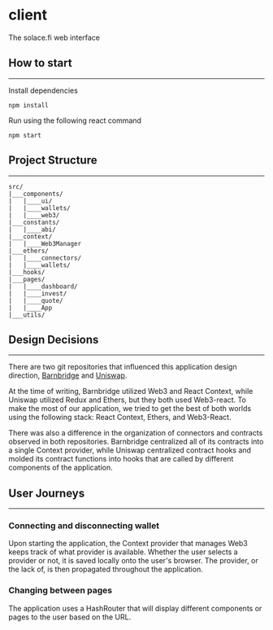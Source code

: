 # client

The solace.fi web interface

## How to start

---

Install dependencies

    npm install

Run using the following react command

    npm start

## Project Structure

---

    src/
    |___components/
    |   |____ui/
    |   |____wallets/
    |   |____web3/
    |___constants/
    |   |____abi/
    |___context/
    |   |____Web3Manager
    |___ethers/
    |   |____connectors/
    |   |____wallets/
    |___hooks/
    |___pages/
    |   |____dashboard/
    |   |____invest/
    |   |____quote/
    |   |____App
    |___utils/

## Design Decisions

---

There are two git repositories that influenced this application design direction, [Barnbridge](https://github.com/BarnBridge/barnbridge-frontend)
and [Uniswap](https://github.com/Uniswap/uniswap-interface).

At the time of writing, Barnbridge utilized Web3 and React Context, while Uniswap utilized Redux and Ethers, but they both used Web3-react. To make the most of our application, we tried to get the best of both worlds using the following stack: React Context, Ethers, and Web3-React.

There was also a difference in the organization of connectors and contracts observed in both repositories. Barnbridge centralized all of its contracts into a single Context provider, while Uniswap centralized contract hooks and molded its contract functions into hooks that are called by different components of the application.

## User Journeys

---

### Connecting and disconnecting wallet

Upon starting the application, the Context provider that manages Web3 keeps track of what provider is available. Whether the user selects a provider or not, it is saved locally onto the user's browser. The provider, or the lack of, is then propagated throughout the application.

### Changing between pages

The application uses a HashRouter that will display different components or pages to the user based on the URL.
